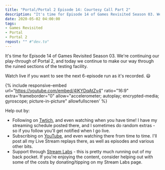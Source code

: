 ```yaml
---
title: "Portal/Portal 2 Episode 14: Courtesy Call Part 2"
description: "It's time for Episode 14 of Games Revisited Season 03. We're continuing our play-through of Portal 2, and today we continue to make our way through the ruined sections of the testing facility."
date: 2020-05-02 04:00:00
tags:
- Games Revisited
- Portal
- Portal 2
repost: "" #"dev.to"
---
```


It's time for Episode 14 of Games Revisited Season 03. We're continuing our play-through of Portal 2, and today we continue to make our way through the ruined sections of the testing facility.

Watch live if you want to see the next 6-episode run as it's recorded. :smiley:
<!--more-->

{% include responsive-embed url="https://youtube.com/embed/4lKYDqAtZv4" ratio="16:9" extra='frameborder="0" allow="accelerometer; autoplay; encrypted-media; gyroscope; picture-in-picture" allowfullscreen' %}

Help out by:
 * Following on [Twtich](https://twitch.tv/AnonJr_Live), and even watching when you have time! I have my streaming schedule posted there, and I sometimes do random extras - so if you follow you'll get notified when I go live.
 * Subscribing on [YouTube](http://www.youtube.com/channel/UCXafqhKHbkSUIrq0LAuu0tw), and even watching there from time to time. I'll post all my Live Stream replays there, as well as episodes and various other bits.
 * Support through [Stream Labs](https://streamlabs.com/anonjr_live) - this is pretty much running out of my back pocket. If you're enjoying the content, consider helping out with some of the costs by donating/tipping on my Stream Labs page.